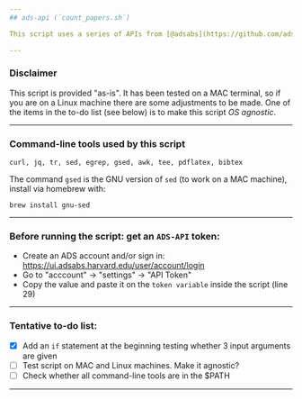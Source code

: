 ```yaml
---
## ads-api (`count_papers.sh`)

This script uses a series of APIs from [@adsabs](https://github.com/adsabs), described in https://github.com/adsabs/adsabs-dev-api.

---
```

### Disclaimer 

This script is provided "as-is". It has been tested on a MAC terminal, so if you are on a Linux machine there are some adjustments to be made. One of the items in the to-do list (see below) is to make this script *OS agnostic*.

---
### Command-line tools used by this script

    curl, jq, tr, sed, egrep, gsed, awk, tee, pdflatex, bibtex

The command `gsed` is the GNU version of `sed` (to work on a MAC machine), install via homebrew with:

    brew install gnu-sed

---
### Before running the script: get an `ADS-API` token:

- Create an ADS account and/or sign in: https://ui.adsabs.harvard.edu/user/account/login
- Go to "acccount" -> "settings" -> "API Token"
- Copy the value and paste it on the `token variable` inside the script (line 29) 

---
### Tentative to-do list:

- [x] Add an `if` statement at the beginning testing whether 3 input arguments are given
- [ ] Test script on MAC and Linux machines. Make it agnostic?
- [ ] Check whether all command-line tools are in the $PATH

---
